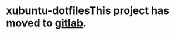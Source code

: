 # xubuntu-dotfilesThis project has moved to [gitlab](https://gitlab.com/diwesser/xubuntu-dotfiles).
